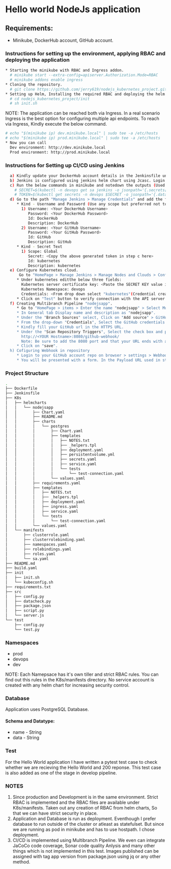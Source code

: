 # Hello world NodeJs application

## Requirements:
* Minikube, DockerHub account, GitHub account. 

### Instructions for setting up the environment, applying RBAC and deploying the application

```bash
* Starting the minikube with RBAC and Ingress addon.
  # minikube start --extra-config=apiserver.Authorization.Mode=RBAC
  # minikube addons enable ingress
* Cloning the repository.
  # git clone https://github.com/jerry619/nodejs_kubernetes_project.git
* Setting up Helm, Installing the required RBAC and deploying the helm charts (nodejsapp and Jenkins).
  # cd nodejs_kubernetes_project/init
  # sh init.sh
```
NOTE: The application can be reached both via Ingress. In a real scenario Ingress is the best option for configuring multiple api endpoints. To reach via Ingress, Kindly execute the below command.
```bash
# echo "$(minikube ip) dev.minikube.local" | sudo tee -a /etc/hosts
# echo "$(minikube ip) prod.minikube.local" | sudo tee -a /etc/hosts
* Now you can call 
  Dev environment: http://dev.minikube.local
  Prod environment: http://prod.minikube.local
```
### Instructions for Setting up CI/CD using Jenkins
```bash
  a) Kindly update your DockerHub account details in the Jenkinsfile under REGISTRY variable and Upload the downloaded repo to your GitHub account.
  b) Jenkins is configured using jenkins helm chart using Jcasc. Login to the Jenkins using the credentials provided by the mail. Go to Manage Jenkins > System Configuration and correct the Jenkins URL (Without this webhook will not work) and add the system-admin -mail address.
  c) Run the below commands in minikube and notedown the outputs (Used to configure the Kubernetes cloud):
    # SECRET=$(kubectl -n devops get sa jenkins -o jsonpath='{.secrets[].name}')
    # TOKEN=$(kubectl get secrets -n devops $SECRET -o jsonpath='{.data.token}' | base64 -d)
  d) Go to the path "Manage Jenkins > Manage Credentials" and add the following credentials.
     * Kind - Username and Password (Use any scope but preferred not to use global) 
       1) Username: <Your DockerHub Username>
          Password: <Your DockerHub Password>
          Id: DockerHub
          Description: DockerHub
       2) Username: <Your GitHub Username>
          Password: <Your GitHub Password>
          Id: GitHub
          Description: GitHub
     * Kind - Secret Text
       1) Scope: Global
          Secret: <Copy the above generated token in step c here>
          Id: kubernetes
          Description: kubernetes
  e) Configure Kubernetes cloud.
      Go to "HomePage > Manage Jenkins > Manage Nodes and Clouds > Configure cloud" 
     * Under kubernetes editthe below three fields:
       Kubernetes server certificate key: <Paste the SECRET KEY value in step c>
       Kubernetes Namespace: devops
       Credentials: <From drop down select "kubernetes"(Credential created in step d)
     * Click on "Test" button to verify connection with the API server.
  f) Creating Multibranch Pipeline "nodejsapp".
     * Go to "HomePage > items > Enter the name "nodejsapp" > Select Multibanch Pipeline.
     * In General tab Display name and description as "nodejsapp".
     * Under the "Branch Sources" select, Click on "Add source" > GitHub.
     * From the drop-down "Credentials", Select the GitHub credentials created step in d.2.
     * Kindly fill your GitHub url in the HTTPS URL.
     * Under the "Scan Repository Triggers", Select the check box and paste the URL (In below format) in the "Scan by webhook". 
       http://<YOUR Hostname>:8080/github-webhook/
       Note: Be sure to add the 8080 port and that your URL ends with a slash/. Select "application/json" as Content-Type and "select send me everything".
     * Click on "save".
  h) Cofiguring Webhook in repository
     * Login to your GitHub account repo on browser > settings > Webhooks
     * You will be presented with a form. In the Payload URL used in step f.
```
### Project Structure

```bash
.
├── Dockerfile
├── Jenkinsfile
├── K8s
│   ├── helmcharts
│   │   └── nodejsapp
│   │       ├── Chart.yaml
│   │       ├── README.md
│   │       ├── charts
│   │       │   └── postgres
│   │       │       ├── Chart.yaml
│   │       │       ├── templates
│   │       │       │   ├── NOTES.txt
│   │       │       │   ├── _helpers.tpl
│   │       │       │   ├── deployment.yaml
│   │       │       │   ├── persistentvolume.yml
│   │       │       │   ├── secrets.yaml
│   │       │       │   ├── service.yaml
│   │       │       │   └── tests
│   │       │       │       └── test-connection.yaml
│   │       │       └── values.yaml
│   │       ├── requirements.yaml
│   │       ├── templates
│   │       │   ├── NOTES.txt
│   │       │   ├── _helpers.tpl
│   │       │   ├── deployment.yaml
│   │       │   ├── ingress.yaml
│   │       │   ├── service.yaml
│   │       │   └── tests
│   │       │       └── test-connection.yaml
│   │       └── values.yaml
│   └── manifests
│       ├── clusterrole.yaml
│       ├── clusterrolebinding.yaml
│       ├── namespaces.yaml
│       ├── rolebindings.yaml
│       ├── roles.yaml
│       └── sa.yaml
├── README.md
├── build.yaml
├── init
│   ├── init.sh
│   └── kubeconfig.sh
├── requirements.txt
├── src
│   ├── config.py
│   ├── datacheck.py
│   ├── package.json
│   ├── script.py
│   └── server.js
└── test
    ├── config.py
    └── test.py
```
### Namespaces
* prod
* devops
* dev

NOTE: Each Namepsace has it's own tiller and strict RBAC rules. You can find out this rules in the K8s/manifests directory. No service account is created with any helm chart for increasing security control.

### Database
Application uses PostgreSQL Database.

#### Schema and Datatype:
* name - String   
* data - String

### Test
For the Hello World application I have written a pytest test case to check whether we are recieving the Hello World and 200 reponse. This test case is also added as one of the stage in develop pipeline. 

### NOTES
1) Since production and Development is in the same environment. Strict RBAC is implemented and the RBAC files are available under K8s/manifests. Taken out any creation of RBAC from helm charts, So that we can have strict security in place.
2) Application and Database is run as deployment. Eventhough I prefer database to run outside of the cluster or atleast as statefulset. But since we are running as pod in minikube and has to use hostpath. I chose deployment.
3) CI/CD is implemented using Multibranch Pipeline. We even can integrate JaCoCo code coverage, Sonar code quality Anlysis and many other things which is not implemented in this test. Images published can be assigned with tag app version from package.json using jq or any other method.
